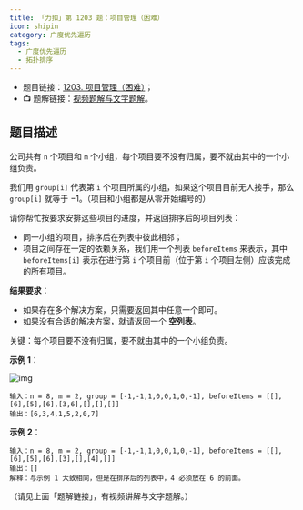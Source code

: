 ```yaml
---
title: 「力扣」第 1203 题：项目管理（困难）
icon: shipin
category: 广度优先遍历
tags:
  - 广度优先遍历  
  - 拓扑排序
---
```


+ 题目链接：[1203. 项目管理（困难）](https://leetcode-cn.com/problems/sort-items-by-groups-respecting-dependencies/)；
+ :tv: 题解链接：[视频题解与文字题解](https://leetcode-cn.com/problems/sort-items-by-groups-respecting-dependencies/solution/1203-xiang-mu-guan-li-by-leetcode-t63b/)。

## 题目描述

公司共有 `n` 个项目和  `m` 个小组，每个项目要不没有归属，要不就由其中的一个小组负责。

我们用 `group[i]` 代表第 `i` 个项目所属的小组，如果这个项目目前无人接手，那么 `group[i]` 就等于 $-1$。（项目和小组都是从零开始编号的）

请你帮忙按要求安排这些项目的进度，并返回排序后的项目列表：

+ 同一小组的项目，排序后在列表中彼此相邻；
+ 项目之间存在一定的依赖关系，我们用一个列表 `beforeItems` 来表示，其中 `beforeItems[i]` 表示在进行第 `i` 个项目前（位于第 `i` 个项目左侧）应该完成的所有项目。

**结果要求**：

+ 如果存在多个解决方案，只需要返回其中任意一个即可。
+ 如果没有合适的解决方案，就请返回一个 **空列表**。





关键：每个项目要不没有归属，要不就由其中的一个小组负责。



**示例 1**：

![img](https://assets.leetcode-cn.com/aliyun-lc-upload/uploads/2019/09/22/1359_ex1.png)



```
输入：n = 8, m = 2, group = [-1,-1,1,0,0,1,0,-1], beforeItems = [[],[6],[5],[6],[3,6],[],[],[]]
输出：[6,3,4,1,5,2,0,7]
```

**示例 2**：

```
输入：n = 8, m = 2, group = [-1,-1,1,0,0,1,0,-1], beforeItems = [[],[6],[5],[6],[3],[],[4],[]]
输出：[]
解释：与示例 1 大致相同，但是在排序后的列表中，4 必须放在 6 的前面。
```

（请见上面「题解链接」，有视频讲解与文字题解。）
